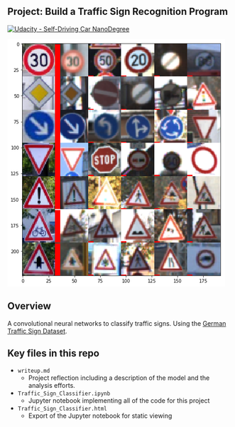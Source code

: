 ## Project: Build a Traffic Sign Recognition Program
[![Udacity - Self-Driving Car NanoDegree](https://s3.amazonaws.com/udacity-sdc/github/shield-carnd.svg)](http://www.udacity.com/drive)

![](trained_web_sign_softmax.png)

Overview
---
A convolutional neural networks to classify traffic signs. Using the [German Traffic Sign Dataset](http://benchmark.ini.rub.de/?section=gtsrb&subsection=dataset).

## Key files in this repo

* `writeup.md`
    * Project reflection including a description of the model and the analysis efforts.
* `Traffic_Sign_Classifier.ipynb`
    * Jupyter notebook implementing all of the code for this project
* `Traffic_Sign_Classifier.html`
    * Export of the Jupyter notebook for static viewing
